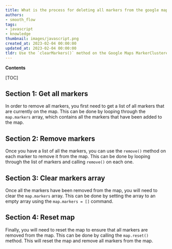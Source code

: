 ```yaml
---
title: What is the process for deleting all markers from the google maps API v3?
authors:
- smooth_flow
tags:
- javascript
- knowledge
thumbnail: images/javascript.png
created_at: 2023-02-04 00:00:00
updated_at: 2023-02-04 00:00:00
tldr: Use the `clearMarkers()` method on the Google Maps MarkerClusterer instance.
---
```


**Contents**

[TOC]

## Section 1: Get all markers

In order to remove all markers, you first need to get a list of all markers that are currently on the map. This can be done by looping through the `map.markers` array, which contains all the markers that have been added to the map.

## Section 2: Remove markers

Once you have a list of all the markers, you can use the `remove()` method on each marker to remove it from the map. This can be done by looping through the list of markers and calling `remove()` on each one.

## Section 3: Clear markers array

Once all the markers have been removed from the map, you will need to clear the `map.markers` array. This can be done by setting the array to an empty array using the `map.markers = []` command.

## Section 4: Reset map

Finally, you will need to reset the map to ensure that all markers are removed from the map. This can be done by calling the `map.reset()` method. This will reset the map and remove all markers from the map.
